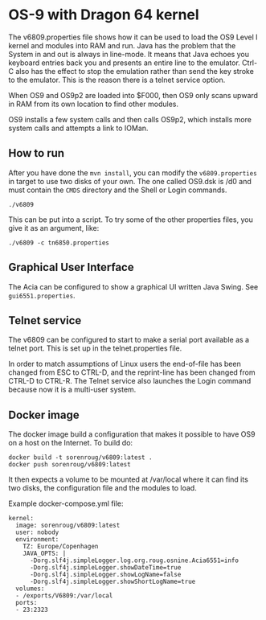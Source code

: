 # OS-9 with Dragon 64 kernel

The v6809.properties file shows how it can be used to load the OS9 Level I kernel and modules into RAM and run. Java has the problem that the System in and out is always in line-mode. It means that Java echoes you keyboard entries back you and presents an entire line to the emulator. Ctrl-C also has the effect to stop the emulation rather than send the key stroke to the emulator. This is the reason there is a telnet service option.

When OS9 and OS9p2 are loaded into $F000, then OS9 only scans upward in RAM from its own location to find other modules.

OS9 installs a few system calls and then calls OS9p2, which installs more system calls and attempts a link to IOMan.

How to run
----------

After you have done the `mvn install`, you can modify the `v6809.properties` in target to use two disks of your own. The one called OS9.dsk is /d0 and must contain the `CMDS` directory and the Shell or Login commands.

    ./v6809

This can be put into a script. To try some of the other properties files, you give it as an argument, like:

    ./v6809 -c tn6850.properties

Graphical User Interface
------------------------

The Acia can be configured to show a graphical UI written Java Swing. See `gui6551.properties`.

Telnet service
--------------

The v6809 can be configured to start to make a serial port available as a telnet port. This is set up in the telnet.properties file.

In order to match assumptions of Linux users the end-of-file has been changed from ESC to CTRL-D,
and the reprint-line has been changed from CTRL-D to CTRL-R. The Telnet service also launches the Login command because now it is a multi-user system.

Docker image
------------

The docker image build a configuration that makes it possible to have OS9 on a host on the Internet. To build do:
```
docker build -t sorenroug/v6809:latest .
docker push sorenroug/v6809:latest
```
It then expects a volume to be mounted at /var/local where it can find its two disks, the configuration file and the modules to load.

Example docker-compose.yml file:
```
kernel:
  image: sorenroug/v6809:latest
  user: nobody
  environment:
    TZ: Europe/Copenhagen
    JAVA_OPTS: |
      -Dorg.slf4j.simpleLogger.log.org.roug.osnine.Acia6551=info
      -Dorg.slf4j.simpleLogger.showDateTime=true
      -Dorg.slf4j.simpleLogger.showLogName=false
      -Dorg.slf4j.simpleLogger.showShortLogName=true
  volumes:
  - /exports/V6809:/var/local
  ports:
  - 23:2323
```
